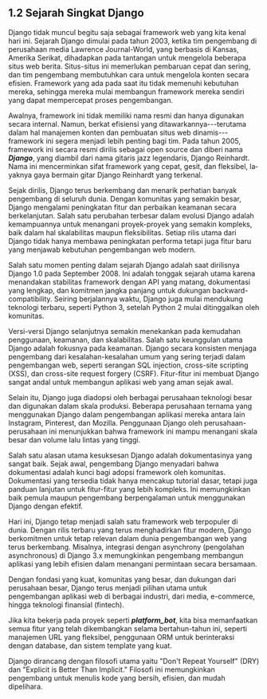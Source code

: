 ## 1.2 Sejarah Singkat Django

Django tidak muncul begitu saja sebagai framework web yang kita kenal
hari ini. Sejarah Django dimulai pada tahun 2003, keti­ka tim pengembang
di perusahaan media Lawrence Journal-World, yang berbasis di Kansas,
Amerika Serikat, dihadapkan pa­da tantangan untuk mengelola beberapa
situs web berita. Situs-situs ini memerlukan pembaruan cepat dan sering,
dan tim pe­ngembang membutuhkan cara untuk mengelola konten secara
efisien. Framework yang ada pada saat itu tidak memenuhi kebu­tuhan
mereka, sehingga mereka mulai membangun framework mereka sendiri yang
dapat mempercepat proses pengembangan.

Awalnya, framework ini tidak memiliki nama resmi dan hanya digunakan
secara internal. Namun, berkat efisiensi yang ditawar­kannya---terutama
dalam hal manajemen konten dan pembuatan situs web dinamis---framework
ini segera menjadi lebih penting bagi tim. Pada tahun 2005, framework
ini secara resmi dirilis se­bagai open source dan diberi nama
***Django***, yang diambil dari nama gitaris jazz legendaris, Django
Reinhardt. Nama ini men­cerminkan sifat framework yang cepat, gesit, dan
fleksibel, la­yaknya gaya bermain gitar Django Reinhardt yang terkenal.

Sejak dirilis, Django terus berkembang dan menarik perhatian banyak
pengembang di seluruh dunia. Dengan komunitas yang semakin besar, Django
mengalami peningkatan fitur dan perbaik­an keamanan secara
berkelanjutan. Salah satu perubahan terbesar dalam evolusi Django adalah
kemampuannya untuk menangani proyek-proyek yang semakin kompleks, baik
dalam hal skalabili­tas maupun fleksibilitas. Setiap rilis utama dari
Django tidak ha­nya membawa peningkatan performa tetapi juga fitur baru
yang menjawab kebutuhan pengembangan web modern.

Salah satu momen penting dalam sejarah Django adalah saat diri­lisnya
Django 1.0 pada September 2008. Ini adalah tonggak seja­rah utama karena
menandakan stabilitas framework dengan API yang matang, dokumentasi yang
lengkap, dan komitmen jangka panjang untuk dukungan
backward-compatibility. Seiring berja­lannya waktu, Django juga mulai
mendukung teknologi terbaru, seperti Python 3, setelah Python 2 mulai
ditinggalkan oleh komu­nitas.

Versi-versi Django selanjutnya semakin menekankan pada kemu­dahan
penggunaan, keamanan, dan skalabilitas. Salah satu ke­unggulan utama
Django adalah fokusnya pada keamanan. Django secara konsisten menjaga
pengembang dari kesalahan-kesalahan umum yang sering terjadi dalam
pengembangan web, seperti se­rangan SQL injection, cross-site scripting
(XSS), dan cross-site request forgery (CSRF). Fitur-fitur ini membuat
Django sangat andal untuk membangun aplikasi web yang aman sejak awal.

Selain itu, Django juga diadopsi oleh berbagai perusahaan tekno­logi
besar dan digunakan dalam skala produksi. Beberapa perusa­haan ternama
yang menggunakan Django dalam pengembangan aplikasi mereka antara lain
Instagram, Pinterest, dan Mozilla. Penggunaan Django oleh
perusahaan-perusahaan ini menunjuk­kan bahwa framework ini mampu
menangani skala besar dan vo­lume lalu lintas yang tinggi.

Salah satu alasan utama kesuksesan Django adalah dokumentasi­nya yang
sangat baik. Sejak awal, pengembang Django menya­dari bahwa dokumentasi
adalah kunci bagi adopsi framework oleh komunitas. Dokumentasi yang
tersedia tidak hanya menca­kup tutorial dasar, tetapi juga panduan
lanjutan untuk fitur-fitur yang lebih kompleks. Ini memungkinkan baik
pemula maupun pengembang berpengalaman untuk menggunakan Django dengan
efektif.

Hari ini, Django tetap menjadi salah satu framework web terpo­puler di
dunia. Dengan rilis terbaru yang terus menghadirkan fi­tur modern,
Django berkomitmen untuk tetap relevan dalam du­nia pengembangan web
yang terus berkembang. Misalnya, inte­grasi dengan asynchrony
(pengolahan asynchronous) di Django 3.x memungkinkan pengembang
membangun aplikasi yang lebih efisien dalam menangani permintaan secara
bersamaan.

Dengan fondasi yang kuat, komunitas yang besar, dan dukungan dari
perusahaan besar, Django terus menjadi pilihan utama untuk pengembangan
aplikasi web di berbagai industri, dari media, e-commerce, hingga
teknologi finansial (fintech).

Jika kita bekerja pada proyek seperti ***platform_bot***, kita bisa
me­manfaatkan semua fitur yang telah dikembangkan selama berta­hun-tahun
ini, seperti manajemen URL yang fleksibel, pengguna­an ORM untuk
berinteraksi dengan database, dan sistem template yang kuat.

Django dirancang dengan filosofi utama yaitu \"Don\'t Repeat Yo­urself\"
(DRY) dan \"Explicit is Better Than Implicit.\" Filosofi ini
memungkinkan pengembang untuk menulis kode yang bersih, efisien, dan
mudah dipelihara.
